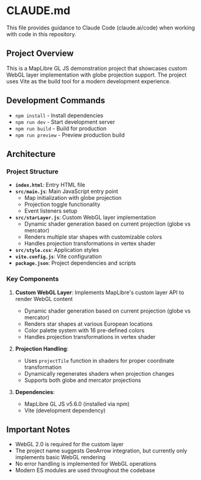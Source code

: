 # CLAUDE.md

This file provides guidance to Claude Code (claude.ai/code) when working with code in this repository.

## Project Overview

This is a MapLibre GL JS demonstration project that showcases custom WebGL layer implementation with globe projection support. The project uses Vite as the build tool for a modern development experience.

## Development Commands

- `npm install` - Install dependencies
- `npm run dev` - Start development server
- `npm run build` - Build for production
- `npm run preview` - Preview production build

## Architecture

### Project Structure
- **`index.html`**: Entry HTML file
- **`src/main.js`**: Main JavaScript entry point
  - Map initialization with globe projection
  - Projection toggle functionality
  - Event listeners setup
- **`src/starLayer.js`**: Custom WebGL layer implementation
  - Dynamic shader generation based on current projection (globe vs mercator)
  - Renders multiple star shapes with customizable colors
  - Handles projection transformations in vertex shader
- **`src/style.css`**: Application styles
- **`vite.config.js`**: Vite configuration
- **`package.json`**: Project dependencies and scripts

### Key Components

1. **Custom WebGL Layer**: Implements MapLibre's custom layer API to render WebGL content
   - Dynamic shader generation based on current projection (globe vs mercator)
   - Renders star shapes at various European locations
   - Color palette system with 16 pre-defined colors
   - Handles projection transformations in vertex shader

2. **Projection Handling**: 
   - Uses `projectTile` function in shaders for proper coordinate transformation
   - Dynamically regenerates shaders when projection changes
   - Supports both globe and mercator projections

3. **Dependencies**:
   - MapLibre GL JS v5.6.0 (installed via npm)
   - Vite (development dependency)

## Important Notes

- WebGL 2.0 is required for the custom layer
- The project name suggests GeoArrow integration, but currently only implements basic WebGL rendering
- No error handling is implemented for WebGL operations
- Modern ES modules are used throughout the codebase